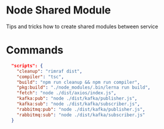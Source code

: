 # Node Shared Module

Tips and tricks how to create shared modules between service

# Commands
```json
  "scripts": {
    "cleanup": "rimraf dist",
    "compiler": "tsc",
    "build": "npm run cleanup && npm run compiler",
    "pkg:build": "./node_modules/.bin/lerna run build",
    "fetch": "node ./dist/axios/index.js",
    "kafka:pub": "node ./dist/kafka/publisher.js",
    "kafka:sub": "node ./dist/kafka/subscriber.js",
    "rabbitmq:pub": "node ./dist/kafka/publisher.js",
    "rabbitmq:sub": "node ./dist/kafka/subscriber.js"
  }
```
